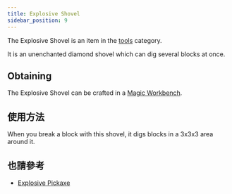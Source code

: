 ```yaml
---
title: Explosive Shovel
sidebar_position: 9
---
```


The Explosive Shovel is an item in the [tools](Tools) category.

It is an unenchanted diamond shovel which can dig several blocks at once.

## Obtaining

The Explosive Shovel can be crafted in a [Magic Workbench](Magic-Workbench).

## 使用方法

When you break a block with this shovel, it digs blocks in a 3x3x3 area around it.

## 也請參考

* [Explosive Pickaxe](Explosive-Pickaxe)
